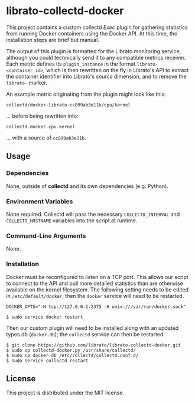 librato-collectd-docker
=======================

This project contains a custom collectd *Exec* plugin for gathering statistics from running Docker containers using the Docker API. At this time, the installation steps are brief but manual.

The output of this plugin is formatted for the Librato monitoring service, although you could technically send it to any compatible metrics receiver. Each metric defines its `plugin_instance` in the format `librato-<container_id>`, which is then rewritten on the fly in Librato's API to extract the container identifier into Librato's *source* dimension, and to remove the `librato-` marker.

An example metric originating from the plugin might look like this:
```
collectd/docker-librato-cc899ab3e11b/cpu/kernel
```

... before being rewritten into:
```
collectd.docker.cpu.kernel
```

... with a source of `cc899ab3e11b`.

## Usage

### Dependencies

None, outside of **collectd** and its own dependencies (e.g. Python).

### Environment Variables

None required. Collectd will pass the necessary `COLLECTD_INTERVAL` and `COLLECTD_HOSTNAME` variables into the script at runtime.

### Command-Line Arguments

None.

### Installation

Docker must be reconfigured to listen on a TCP port. This allows our script to connect to the API and pull more detailed statistics than are otherwise available on the kernel filesystem. The following setting needs to be edited in `/etc/default/docker`, then the `docker` service will need to be restarted.

```
DOCKER_OPTS="-H tcp://127.0.0.1:2375 -H unix:///var/run/docker.sock"
```
```
$ sudo service docker restart
```

Then our custom plugin will need to be installed along with an updated types.db (`docker.db`); the `collectd` service can then be restarted.

```
$ git clone https://github.com/librato/librato-collectd-docker.git
$ sudo cp collectd-docker.py /usr/share/collectd/
$ sudo cp docker.db /etc/collectd/collectd.conf.d/
$ sudo service collectd restart
```

## License

This project is distributed under the MIT license.
